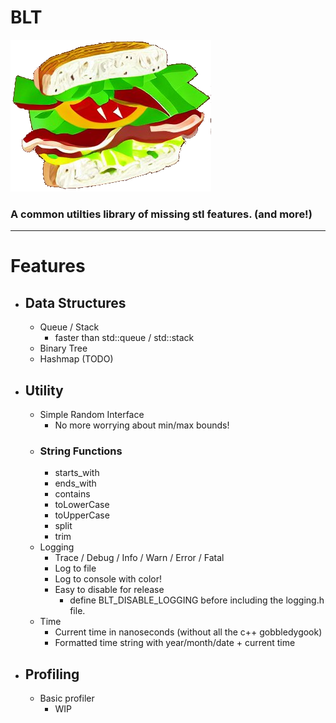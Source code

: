 # **BLT**

![Icon](icon_large.png)

### A common utilties library of missing stl features. (and more!)

---

# **Features**
- ## Data Structures
  - Queue / Stack 
    - faster than std::queue / std::stack
  - Binary Tree
  - Hashmap (TODO)
- ## Utility
  - Simple Random Interface
    - No more worrying about min/max bounds!
  - ### String Functions
    - starts_with
    - ends_with
    - contains
    - toLowerCase
    - toUpperCase
    - split
    - trim
  - Logging
    - Trace / Debug / Info / Warn / Error / Fatal
    - Log to file
    - Log to console with color!
    - Easy to disable for release
      - define BLT_DISABLE_LOGGING before including the logging.h file.
  - Time
    - Current time in nanoseconds (without all the c++ gobbledygook)
    - Formatted time string with year/month/date + current time
- ## Profiling
  - Basic profiler
    - WIP